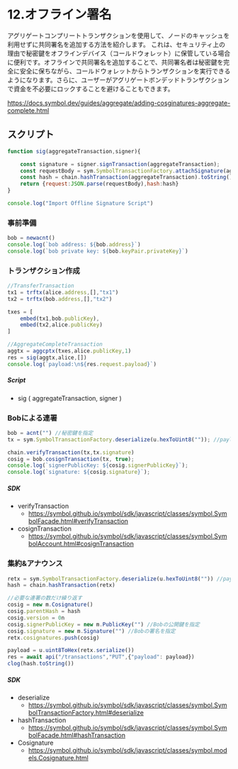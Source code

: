 # 12.オフライン署名

アグリゲートコンプリートトランザクションを使用して、ノードのキャッシュを利用せずに共同署名を追加する方法を紹介します。
これは、セキュリティ上の理由で秘密鍵をオフラインデバイス（コールドウォレット）に保管している場合に便利です。オフラインで共同署名を追加することで、共同署名者は秘密鍵を完全に安全に保ちながら、コールドウォレットからトランザクションを実行できるようになります。さらに、ユーザーがアグリゲートボンデッドトランザクションで資金を不必要にロックすることを避けることもできます。

https://docs.symbol.dev/guides/aggregate/adding-cosginatures-aggregate-complete.html

## スクリプト
```js
function sig(aggregateTransaction,signer){

    const signature = signer.signTransaction(aggregateTransaction);
    const requestBody = sym.SymbolTransactionFactory.attachSignature(aggregateTransaction, signature);
    const hash = chain.hashTransaction(aggregateTransaction).toString();
    return {request:JSON.parse(requestBody),hash:hash}
}

console.log("Import Offline Signature Script")
```

### 事前準備
```js
bob = newacnt()
console.log(`bob address: ${bob.address}`)
console.log(`bob private key: ${bob.keyPair.privateKey}`)
```

### トランザクション作成
```js
//TransferTransaction
tx1 = trftx(alice.address,[],"tx1")
tx2 = trftx(bob.address,[],"tx2")

txes = [
    embed(tx1,bob.publicKey),
    embed(tx2,alice.publicKey)
]

//AggregateCompleteTransaction
aggtx = aggcptx(txes,alice.publicKey,1)
res = sig(aggtx,alice,[])
console.log(`payload:\n${res.request.payload}`)
```

##### Script
- sig ( aggregateTransaction, signer )

### Bobによる連署
```js
bob = acnt("") //秘密鍵を指定
tx = sym.SymbolTransactionFactory.deserialize(u.hexToUint8("")); //payloadを指定

chain.verifyTransaction(tx,tx.signature)
cosig = bob.cosignTransaction(tx, true);
console.log(`signerPublicKey: ${cosig.signerPublicKey}`);
console.log(`signature: ${cosig.signature}`);
```

##### SDK
- verifyTransaction
  - https://symbol.github.io/symbol/sdk/javascript/classes/symbol.SymbolFacade.html#verifyTransaction
- cosignTransaction
  - https://symbol.github.io/symbol/sdk/javascript/classes/symbol.SymbolAccount.html#cosignTransaction


### 集約&アナウンス
```js
retx = sym.SymbolTransactionFactory.deserialize(u.hexToUint8("")) //payload指定
hash = chain.hashTransaction(retx)

//必要な連署の数だけ繰り返す
cosig = new m.Cosignature()
cosig.parentHash = hash
cosig.version = 0n
cosig.signerPublicKey = new m.PublicKey("") //Bobの公開鍵を指定
cosig.signature = new m.Signature("") //Bobの署名を指定
retx.cosignatures.push(cosig)

payload = u.uint8ToHex(retx.serialize())
res = await api("/transactions","PUT",{"payload": payload})
clog(hash.toString())
```

##### SDK
- deserialize
  - https://symbol.github.io/symbol/sdk/javascript/classes/symbol.SymbolTransactionFactory.html#deserialize
- hashTransaction
  - https://symbol.github.io/symbol/sdk/javascript/classes/symbol.SymbolFacade.html#hashTransaction
- Cosignature
  - https://symbol.github.io/symbol/sdk/javascript/classes/symbol.models.Cosignature.html
